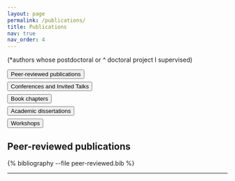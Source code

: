 ```yaml
---
layout: page
permalink: /publications/
title: Publications
nav: true
nav_order: 4
---
```


<style>
.category-menu {
  display: flex;
  flex-direction: column; /* empile verticalement */
  align-items: flex-start; /* alignement à gauche */
  gap: 0.5em; /* espace entre les boutons */
}
</style>

(\*authors whose postdoctoral or ^ doctoral project I supervised)

<div id="menu-categories" class="category-menu">
  <button data-cat="peer-reviewed">Peer-reviewed publications</button>
  <button data-cat="conference">Conferences and Invited Talks</button>
  <button data-cat="book-chapters">Book chapters</button>
  <button data-cat="dissertations">Academic dissertations</button>
  <button data-cat="workshops">Workshops</button>
</div>

<div class="publications" id="peer-reviewed">
  <h2>Peer-reviewed publications</h2>
  {% bibliography --file peer-reviewed.bib %}
</div>

<div class="publications" id="conference" style="display:none;">
  <h2>Conferences and Invited Talks</h2>
  {% bibliography --file conference.bib %}
</div>

<div class="publications" id="book-chapters" style="display:none;">
  <h2>Book chapters</h2>
  {% bibliography --file book-chapters.bib %}
</div>

<div class="publications" id="dissertations" style="display:none;">
  <h2>Academic dissertations</h2>
  {% bibliography --file dissertations.bib %}
</div>

<div class="publications" id="workshops" style="display:none;">
  <h2>Workshops</h2>
  {% bibliography --file workshops.bib %}
</div>

---

<script>
document.addEventListener('DOMContentLoaded', () => {
  const menu = document.getElementById('menu-categories');
  const sections = document.querySelectorAll('.publications');

  menu.querySelectorAll('button').forEach(button => {
    button.addEventListener('click', (e) => {
      const cat = button.getAttribute('data-cat');

      sections.forEach(section => {
        section.style.display = (section.id === cat) ? 'block' : 'none';
      });
    });
  });
});
</script>
